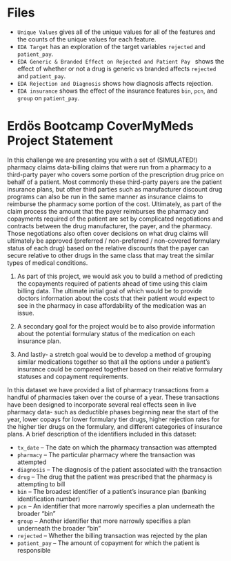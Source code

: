 # Files

- `Unique Values` gives all of the unique values for all of the features and the counts of the unique values for each feature.
- `EDA Target` has an exploration of the target variables `rejected` and `patient_pay`. 
- `EDA Generic & Branded Effect on Rejected and Patient Pay ` shows the effect of whether or not a drug is generic vs branded affects `rejected` and `patient_pay`. 
- `EDA Rejection and Diagnosis` shows how diagnosis affects rejection. 
- `EDA insurance` shows the effect of the insurance features `bin`, `pcn`, and `group` on `patient_pay`.

# Erdös Bootcamp CoverMyMeds Project Statement

In this challenge we are presenting you with a set of (SIMULATED!) pharmacy claims data-billing claims that were run from a pharmacy to a third-party payer who covers some portion of the prescription drug price on behalf of a patient. Most commonly these third-party payers are the patient insurance plans, but other third parties such as manufacturer discount drug programs can also be run in the same manner as insurance claims to reimburse the pharmacy some portion of the cost. Ultimately, as part of the claim process the amount that the payer reimburses the pharmacy and copayments required of the patient are set by complicated negotiations and contracts between the drug manufacturer, the payer, and the pharmacy. Those negotiations also often cover decisions on what drug claims will ultimately be approved (preferred / non-preferred / non-covered formulary status of each drug) based on the relative discounts that the payer can secure relative to other drugs in the same class that may treat the similar types of medical conditions.

1. As part of this project, we would ask you to build a method of predicting the copayments required of patients ahead of time using this claim billing data. The ultimate initial goal of which would be to provide doctors information about the costs that their patient would expect to see in the pharmacy in case affordability of the medication was an issue. 

2. A secondary goal for the project would be to also provide information about the potential formulary status of the medication on each insurance plan. 

3. And lastly- a stretch goal would be to develop a method of grouping similar medications together so that all the options under a patient’s insurance could be compared together based on their relative formulary statuses and copayment requirements.

In this dataset we have provided a list of pharmacy transactions from a handful of pharmacies taken over the course of a year. These transactions have been designed to incorporate several real effects seen in live pharmacy data- such as deductible phases beginning near the start of the year, lower copays for lower formulary tier drugs, higher rejection rates for the higher tier drugs on the formulary, and different categories of insurance plans. A brief description of the identifiers included in this dataset:

- `tx_date` – The date on which the pharmacy transaction was attempted
- `pharmacy` – The particular pharmacy where the transaction was attempted
- `diagnosis` – The diagnosis of the patient associated with the transaction
- `drug` – The drug that the patient was prescribed that the pharmacy is attempting to bill
- `bin` – The broadest identifier of a patient’s insurance plan (banking identification number)
- `pcn` – An identifier that more narrowly specifies a plan underneath the broader “bin”
- `group` – Another identifier that more narrowly specifies a plan underneath the broader “bin”
- `rejected` – Whether the billing transaction was rejected by the plan
- `patient_pay` – The amount of copayment for which the patient is responsible
